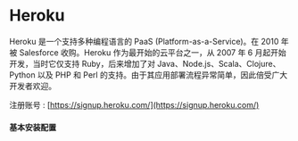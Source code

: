 # Heroku

Heroku 是一个支持多种编程语言的 PaaS \(Platform-as-a-Service\)。在 2010 年被 Salesforce 收购。Heroku 作为最开始的云平台之一，从 2007 年 6 月起开始开发，当时它仅支持 Ruby，后来增加了对 Java、Node.js、Scala、Clojure、Python 以及 PHP 和 Perl 的支持。由于其应用部署流程异常简单，因此倍受广大开发者欢迎。

注册账号 : [https://signup.heroku.com/](https://signup.heroku.com/)

#### 基本安装配置



